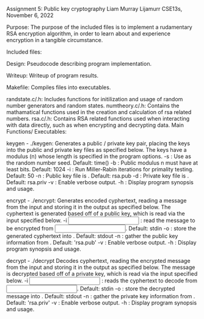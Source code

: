 Assignment 5: Public key cryptography
Liam Murray
Lijamurr
CSE13s, November 6, 2022

Purpose: 
The purpose of the included files is to implement a rudamentary RSA 
encryption algorithm, in order to learn about and experience encryption in a 
tangible circumstance.

Included files:

Design: 
	Pseudocode describing program implementation.
	
Writeup:
	Writeup of program results.
	
Makefile: 
	Compiles files into executables.

randstate.c/.h:
	Includes functions for initilization and usage of random number 
	generators and random states.
numtheory.c/.h:
	Contains the mathamatical functions used in the creation and 
	calculation of rsa related numbers.
rsa.c/.h:
	Contains RSA related functions used when interacting with data
	directly, such as when encrypting and decrypting data.
Main Functions/ Executables:

keygen - ./keygen:
Generates a public / private key pair, placing the keys into the public and 
private key files as specified below. The keys have a modulus (n) whose 
length is specified in the program options.
   -s <seed>   : Use <seed> as the random number seed. Default: time()
   -b <bits>   : Public modulus n must have at least <bits> bits. Default: 1024
   -i <iters>  : Run <iters> Miller-Rabin iterations for primality testing. Default: 50
   -n <pbfile> : Public key file is <pbfile>. Default: rsa.pub
   -d <pvfile> : Private key file is <pvfile>. Default: rsa.priv
   -v          : Enable verbose output.
   -h          : Display program synopsis and usage.
   

encrypt - ./encrypt:
Generates encoded cyphertext, reading a message from the input and storing it 
in the output as specified below. The cyphertext is generated based off of a 
public key, which is read via the input specified below.
    -i <input>   : read the message to be encrypted from <input>. Default: stdin
    -o <output>   : store the generated cyphertext into <output>. Default: stdout
    -n <public key file>  : gather the public key information from <public key file>. Default: 'rsa.pub'
    -v          : Enable verbose output.
    -h          : Display program synopsis and usage.
   
    
decrypt - ./decrypt
Decodes cyphertext, reading the encrypted message from the input and storing 
it in the output as specified below. The message is decrypted based off of a 
private key, which is read via the input specified below.
    -i <input>   : reads the cyphertext to decode from <input>. Default: stdin
    -o <output>   : store the decrypted message into <output>. Default: stdout
    -n <private key file>  : gather the private key information from <private key file>. Default: 'rsa.priv'
    -v          : Enable verbose output.
    -h          : Display program synopsis and usage.
    
